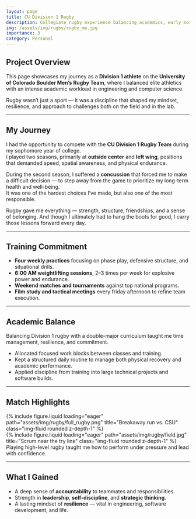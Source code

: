 ```yaml
---
layout: page
title: CU Division 1 Rugby
description: Collegiate rugby experience balancing academics, early morning lifts, and national tournaments
img: /assets/img/rugby/rugby_me.jpg
importance: 3
category: Personal
---
```


## Project Overview

This page showcases my journey as a **Division 1 athlete** on the **University of Colorado Boulder Men’s Rugby Team**, where I balanced elite athletics with an intense academic workload in engineering and computer science.

Rugby wasn’t just a sport — it was a discipline that shaped my mindset, resilience, and approach to challenges both on the field and in the lab.

---

## My Journey

I had the opportunity to compete with the **CU Division 1 Rugby Team** during my sophomore year of college.  
I played two seasons, primarily at **outside center** and **left wing**, positions that demanded speed, spatial awareness, and physical endurance.

During the second season, I suffered a **concussion** that forced me to make a difficult decision — to step away from the game to prioritize my long-term health and well-being.  
It was one of the hardest choices I’ve made, but also one of the most responsible.

Rugby gave me everything — strength, structure, friendships, and a sense of belonging. And though I ultimately had to hang the boots for good, I carry those lessons forward every day.

---

## Training Commitment

- **Four weekly practices** focusing on phase play, defensive structure, and situational drills.
- **6:00 AM weightlifting sessions**, 2–3 times per week for explosive power and endurance.
- **Weekend matches and tournaments** against top national programs.
- **Film study and tactical meetings** every friday afternoon to refine team execution.

---

## Academic Balance

Balancing Division 1 rugby with a double-major curriculum taught me time management, resilience, and commitment.

- Allocated focused work blocks between classes and training.
- Kept a structured daily routine to manage both physical recovery and academic performance.
- Applied discipline from training into large technical projects and software builds.

---

## Match Highlights

<div class="row">
  <div class="col-sm mt-3 mt-md-0">
    {% include figure.liquid loading="eager" path="assets/img/rugby/full_rugby.png" title="Breakaway run vs. CSU" class="img-fluid rounded z-depth-1" %}
  </div>
  <div class="col-sm mt-3 mt-md-0">
    {% include figure.liquid loading="eager" path="assets/img/rugby/field.jpg" title="Scrum near the try line" class="img-fluid rounded z-depth-1" %}
  </div>
</div>

<div class="caption">
  Playing high-level rugby taught me how to perform under pressure and lead with confidence.
</div>

---

## What I Gained

- A deep sense of **accountability** to teammates and responsibilities.
- Strength in **leadership**, **self-discipline**, and **strategic thinking**.
- A lasting mindset of **resilience** — vital in engineering, software development, and life.
